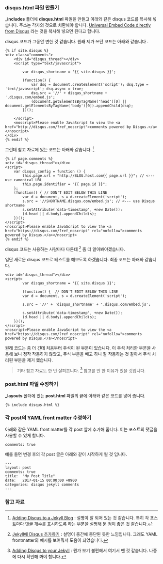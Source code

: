 ### disqus.html 파일 만들기
 
**_includes** 폴더에 **disqus.html** 파일을 만들고 아래와 같은 disqus 코드를 복사해 넣습니다. 주소는 각자의 것으로 치환해야 합니다. [Universal Embed Code directly from Disqus](https://django-test-blog.disqus.com/admin/universalcode/) 라는 것을 복사해 넣으면 된다고 합니다. 

disqus 코드가 그동안 변한 것 같습니다. 원래 제가 쓰던 코드는 아래와 같습니다 .

```
{% if site.disqus %}
<div class="comments">
	<div id="disqus_thread"></div>
	<script type="text/javascript">

	    var disqus_shortname = '{{ site.disqus }}';

	    (function() {
	        var dsq = document.createElement('script'); dsq.type = 'text/javascript'; dsq.async = true;
	        dsq.src = '//' + disqus_shortname + '.disqus.com/embed.js';
	        (document.getElementsByTagName('head')[0] || document.getElementsByTagName('body')[0]).appendChild(dsq);
	    })();

	</script>
	<noscript>Please enable JavaScript to view the <a href="http://disqus.com/?ref_noscript">comments powered by Disqus.</a></noscript>
</div>
{% endif %}
```

그런데 참고 자료에 있는 코드는 아래와 같습니다. [^sgeos]

```
{% if page.comments %}
<div id="disqus_thread"></div>
<script>
	var disqus_config = function () {
		this.page.url = "http://BLOG.host.com{{ page.url }}"; // <--- use canonical URL
		this.page.identifier = "{{ page.id }}";
	};
	(function() { // DON'T EDIT BELOW THIS LINE
		var d = document, s = d.createElement('script');
		s.src = '//SHORTNAME.disqus.com/embed.js'; // <--- use Disqus shortname
		s.setAttribute('data-timestamp', +new Date());
		(d.head || d.body).appendChild(s);
	})();
</script>
<noscript>Please enable JavaScript to view the <a href="https://disqus.com/?ref_noscript" rel="nofollow">comments powered by Disqus.</a></noscript>
{% endif %}
```

disqus 코드는 사용하는 사람마다 다른데 [^aweekj] 좀 더 알아봐야겠습니다. 

일단 새로운 disqus 코드로 테스트를 해보도록 하겠습니다. 최종 코드는 아래와 같습니다.

```
<div id="disqus_thread"></div>
<script>
		var disqus_shortname = '{{ site.disqus }}';

		(function() {  // DON'T EDIT BELOW THIS LINE
        var d = document, s = d.createElement('script');

        s.src = '//' + 'disqus_shortname' + '.disqus.com/embed.js';

        s.setAttribute('data-timestamp', +new Date());
        (d.head || d.body).appendChild(s);
    })();
</script>
<noscript>Please enable JavaScript to view the <a href="https://disqus.com/?ref_noscript" rel="nofollow">comments powered by Disqus.</a></noscript>
```

원래 코드는 좀 더 긴데 처음부터 주석이 된 부분이 있습니다. 이 주석 처리한 부분을 사용해 보니 정작 작동하지 않았고, 주석 부분을 빼고 하니 잘 작동하는 것 같아서 주석 처리된 부분을 제거 했습니다.

> 기타 참고 자료도 한 번 살펴봅니다. [^perfectlyrandom] 참고를 안 한 이유가 있을 것입니다.

### post.html 파일 수정하기

**_layouts** 폴더에 있는 **post.html** 파일의 끝에 아래와 같은 코드를 넣어 줍니다.

```
{% include disqus.html %}
```

### 각 post의 YAML front matter 수정하기

아래와 같은 YAML front matter를 각 post 앞에 추가해 줍니다. 이는 포스트의 댓글을 사용할 수 있게 합니다.

```
comments: true
```

예를 들면 변경 후의 각 post 글은 아래와 같이 시작하게 될 것 입니다.

```
---
layout: post
comments: true
title:  "My Post Title"
date:   2017-01-15 00:00:00 +0900
categories: disqus jekyll comments
---
```

### 참고 자료

[^perfectlyrandom]: [Adding Disqus to your Jekyll](http://www.perfectlyrandom.org/2014/06/29/adding-disqus-to-your-jekyll-powered-github-pages/) : 뭔가 보기 불편해서 여기서 뺀 것 같습니다. 나중에 다시 확인해 봐야 합니다.

[^sgeos]: [Adding Disqus to a Jekyll Blog](http://sgeos.github.io/jekyll/disqus/2016/02/14/adding-disqus-to-a-jekyll-blog.html) : 설명이 잘 되어 있는 것 같습니다. 특히 각 포스트마다 댓글 개수를 표시하도록 하는 부분을 설명해 둔 점이 좋은 것 같습니다.

[^aweekj]: [Jekyll에 Disqus 추가하기](https://aweekj.github.io/2016-08-09/add-disqus-to-jekyll/) : 설명이 중간에 중단된 듯한 느낌입니다. 그래도 YAML frontmatter의 예시를 보여줘서 도움이 되었습니다.